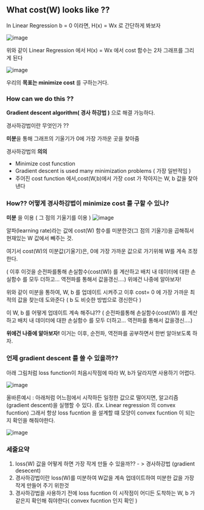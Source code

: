 ## What cost(W) looks like ?? 
In Linear Regression b = 0 이라면, H(x) = Wx 로 간단하게 봐보자

![image](https://user-images.githubusercontent.com/82213429/136304037-7bda6efe-33b8-4af5-a377-f4da418b2b07.png)

위와 같이 Linear Regression 에서 H(x) = Wx 에서 cost 함수는 2차 그래프를 그리게 된다

![image](https://user-images.githubusercontent.com/82213429/136303927-ac8aee57-9908-41f1-9f6e-0b90e857f756.png)

우리의 **목표는 minimize cost** 를 구하는거다.

### How can we do this ??
**Gradient descent algorithm( 경사 하강법 )** 으로 해결 가능하다.

경사하강법이란 무엇인가 ?? 

**미분**을 통해 그래프의 기울기가 0에 가장 가까운 곳을 찾아줌

경사하강법의 **의의**
+ Minimize cost funcstion
+ Gradient descent is used many minimization problems ( 가장 일반적임 )
+ 주어진 cost function 에서,cost(W,b)에서 가장 cost 가 작아지는 W, b  값을 찾아낸다

### How?? 어떻게 경사하강법이 minimize cost 를 구할 수 있나?
**미분** 을 이용 ( 그 점의 기울기를 이용 )
![image](https://user-images.githubusercontent.com/82213429/136305873-8fa1d241-3fb2-419c-9453-ef89a84f9b3e.png)

알파(learning rate)라는 값에 cost(W) 함수를 미분한것(그 점의 기울기)을 곱해줘서 현재있는 W 값에서 빼주는 것.

여기서 cost(W)의 미분값(기울기)은, 0에 가장 가까운 값으로 가기위해 W를 계속 조정한다.

( 이후 이것을 순전파를통해 손실함수(cost(W)) 를 계산하고 배치 내 데이터에 대한 손실함수 를 모두 더하고... 역전파를 통해서 값을갱신....)
위에건 나중에 알아보자!


위와 같이 미분을 통하여, W, b 를 업데이트 시켜주고 이후 cost= 0 에 가장 가까운 최적의 값을 찾는데 도와준다 ( b 도 비슷한 방법으로 갱신한다 )

이 W, b 를 어떻게 업데이트 계속 해주냐??
( 순전파를통해 손실함수(cost(W)) 를 계산하고 배치 내 데이터에 대한 손실함수 를 모두 더하고... 역전파를 통해서 값을갱신....)

**위에건 나중에 알아보자!**
이거는 이후, 순전파, 역전파를 공부하면서 한번 알아보도록 하자.

### 언제 gradient descent 를 쓸 수 있을까??

아래 그림처럼 loss function이 처음시작점에 따라 W, b가 달라지면 사용하기 어렵다.

![image](https://user-images.githubusercontent.com/82213429/136306967-e288dc9c-df1b-4e9b-a196-a436300e155c.png)

올바른예시 : 아래처럼 어느점에서 시작하든 일정한 값으로 떨어지면, 알고리즘(gradient descent)을 실행할 수 있다.
(Ex. Linear regression 의 convex fucntion)
그래서 항상 loss fucntion 을 설계할 떄 모양이 convex fucntion 이 되는지 확인을 해줘야한다.

![image](https://user-images.githubusercontent.com/82213429/136307144-6aad68f6-eae6-4b26-ac36-1e699b0be5a8.png)


### 세줄요약
1. loss(W) 값을 어떻게 하면 가장 작게 만들 수 있을까?? - > 경사하강법 (gradient desecent)
2. 경사하강법이란 loss(W)를 미분하여 W값을 계속 업데이트하여 미분한 값을 가장 작게 만들어 주기 위한것
3. 경사하강법을 사용하기 전에 loss fucntion 이 시작점이 어디든 도착하는 W, b 가 같은지 확인해 줘야한다( convex fucntion 인지 확인 )
